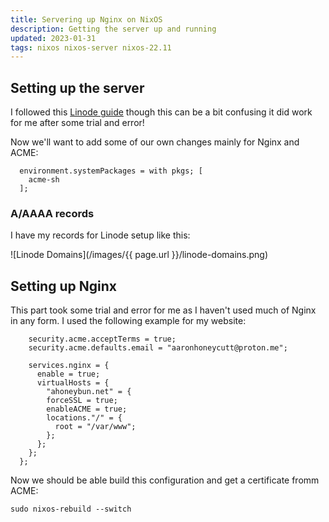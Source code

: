 ```yaml
---
title: Servering up Nginx on NixOS
description: Getting the server up and running
updated: 2023-01-31
tags: nixos nixos-server nixos-22.11
---
```


## Setting up the server

I followed this [Linode guide](https://www.linode.com/docs/guides/install-nixos-on-linode/) though this can be a bit confusing it did work for me after some trial and error! 

Now we'll want to add some of our own changes mainly for Nginx and ACME:

```
  environment.systemPackages = with pkgs; [
    acme-sh
  ];
```

### A/AAAA records

I have my records for Linode setup like this:

![Linode Domains](/images/{{ page.url }}/linode-domains.png)

## Setting up Nginx 

This part took some trial and error for me as I haven't used much of Nginx in any form. I used the following example for my website:

```
    security.acme.acceptTerms = true;
    security.acme.defaults.email = "aaronhoneycutt@proton.me";

    services.nginx = {
      enable = true;
      virtualHosts = {
        "ahoneybun.net" = {
        forceSSL = true;
        enableACME = true;
        locations."/" = {
          root = "/var/www";
        };
      };
    };
  };
```


Now we should be able build this configuration and get a certificate fromm ACME:

```
sudo nixos-rebuild --switch
```
